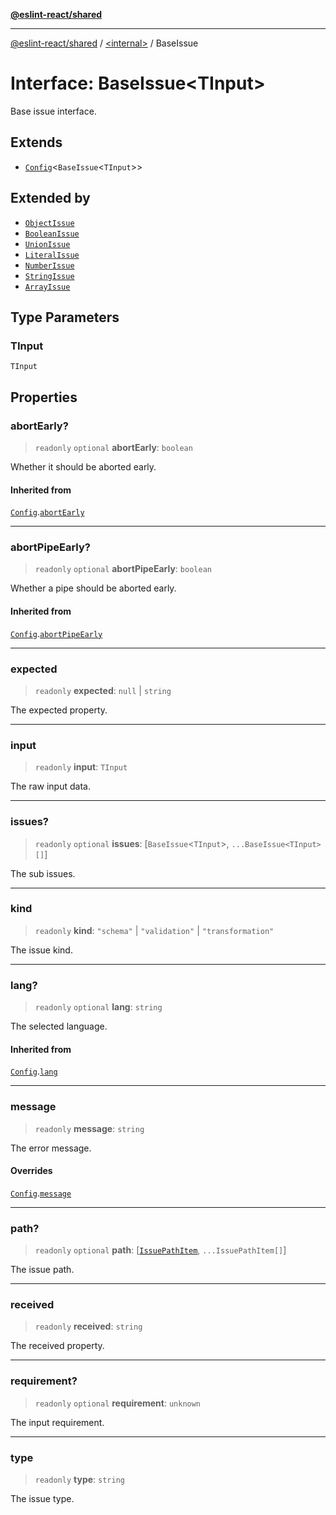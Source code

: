 [**@eslint-react/shared**](../../README.md)

***

[@eslint-react/shared](../../README.md) / [\<internal\>](../README.md) / BaseIssue

# Interface: BaseIssue\<TInput\>

Base issue interface.

## Extends

- [`Config`](Config.md)\<`BaseIssue`\<`TInput`\>\>

## Extended by

- [`ObjectIssue`](ObjectIssue.md)
- [`BooleanIssue`](BooleanIssue.md)
- [`UnionIssue`](UnionIssue.md)
- [`LiteralIssue`](LiteralIssue.md)
- [`NumberIssue`](NumberIssue.md)
- [`StringIssue`](StringIssue.md)
- [`ArrayIssue`](ArrayIssue.md)

## Type Parameters

### TInput

`TInput`

## Properties

### abortEarly?

> `readonly` `optional` **abortEarly**: `boolean`

Whether it should be aborted early.

#### Inherited from

[`Config`](Config.md).[`abortEarly`](Config.md#abortearly)

***

### abortPipeEarly?

> `readonly` `optional` **abortPipeEarly**: `boolean`

Whether a pipe should be aborted early.

#### Inherited from

[`Config`](Config.md).[`abortPipeEarly`](Config.md#abortpipeearly)

***

### expected

> `readonly` **expected**: `null` \| `string`

The expected property.

***

### input

> `readonly` **input**: `TInput`

The raw input data.

***

### issues?

> `readonly` `optional` **issues**: \[`BaseIssue`\<`TInput`\>, `...BaseIssue<TInput>[]`\]

The sub issues.

***

### kind

> `readonly` **kind**: `"schema"` \| `"validation"` \| `"transformation"`

The issue kind.

***

### lang?

> `readonly` `optional` **lang**: `string`

The selected language.

#### Inherited from

[`Config`](Config.md).[`lang`](Config.md#lang)

***

### message

> `readonly` **message**: `string`

The error message.

#### Overrides

[`Config`](Config.md).[`message`](Config.md#message)

***

### path?

> `readonly` `optional` **path**: \[[`IssuePathItem`](../type-aliases/IssuePathItem.md), `...IssuePathItem[]`\]

The issue path.

***

### received

> `readonly` **received**: `string`

The received property.

***

### requirement?

> `readonly` `optional` **requirement**: `unknown`

The input requirement.

***

### type

> `readonly` **type**: `string`

The issue type.
